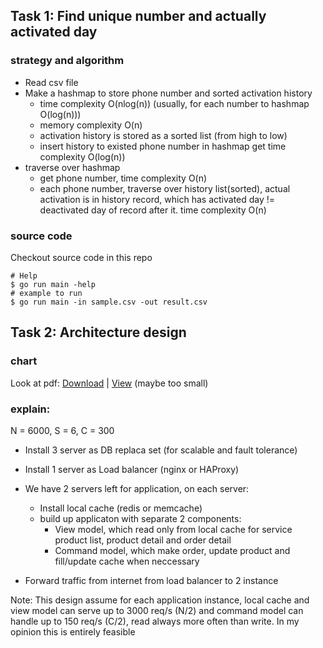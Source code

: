 ## Task 1: Find unique number and actually activated day
### strategy and algorithm
- Read csv file
- Make a hashmap to store phone number and sorted activation history
  * time complexity O(nlog(n)) (usually, for each number to hashmap O(log(n)))
  * memory complexity O(n)
  * activation history is stored as a sorted list (from high to low)
  * insert history to existed phone number in hashmap get time complexity O(log(n))
- traverse over hashmap
  * get phone number, time complexity O(n)
  * each phone number, traverse over history list(sorted), actual activation is in history record,
    which has activated day != deactivated day of record after it. time complexity O(n)

### source code
Checkout source code in this repo
```
# Help
$ go run main -help
# example to run
$ go run main -in sample.csv -out result.csv
```

## Task 2: Architecture design
### chart
Look at pdf: [Download](https://github.com/duythinht/activated_phones/raw/master/task2/arch.pdf) | [View](https://github.com/duythinht/activated_phones/blob/master/task2/arch.pdf) (maybe too small)
### explain:
N = 6000, S = 6, C = 300
- Install 3 server as DB replaca set (for scalable and fault tolerance)
- Install 1 server as Load balancer (nginx or HAProxy)
- We have 2 servers left for application, on each server:
  * Install local cache (redis or memcache)
  * build up applicaton with separate 2 components:
    + View model, which read only from local cache for service product list, product detail and order detail
    + Command model, which make order, update product and fill/update cache when neccessary

- Forward traffic from internet from load balancer to 2 instance

Note: This design assume for each application instance, local cache and view model can serve up to 3000 req/s (N/2) and command model can handle up to 150 req/s (C/2), read always more often than write. In my opinion this is entirely feasible
